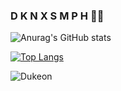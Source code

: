 ### D K N  X S M P H 👋👋

![Anurag's GitHub stats](https://github-readme-stats.vercel.app/api?username=dknxsmph&show_icons=true&theme=tokyonight)

[![Top Langs](https://github-readme-stats.vercel.app/api/top-langs/?username=dknxsmph&langs_count=8&theme=tokyonight)](https://github.com/anuraghazra/github-readme-stats)

![Dukeon](https://github.com/huato112/tuskingcup/blob/main/image/dukemon.gif)
<!-- [![willianrod's wakatime stats](https://github-readme-stats.vercel.app/api/wakatime?username=huato112)](https://github.com/anuraghazra/github-readme-stats) -->
